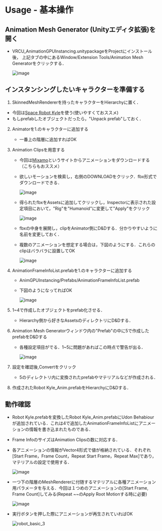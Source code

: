 # Usage - 基本操作

## Animation Mesh Generator (Unityエディタ拡張)を開く
- VRCU_AnimationGPUInstancing.unitypackageをProjectにインストール後，
上記タブの中にあるWindow/Extension Tools/Animation Mesh Generatorをクリックする．

    ![image](https://user-images.githubusercontent.com/44863813/133994399-beb9b4f5-660f-4171-9109-8c2f7de3f7d0.png)

## インスタンシングしたいキャラクターを準備する
1. SkinnedMeshRendererを持ったキャラクターをHierarchyに置く．
  - 今回は[Space Robot Kyle](https://assetstore.unity.com/packages/3d/characters/robots/space-robot-kyle-4696?locale=ja-JP)を使う(使いやすくておススメ)
  - もしprefabしたオブジェクトだったら，"Unpack prefab"しておく． 

2. Animatorを1.のキャラクターに追加する
   - 一番上の階層に追加すればOK

3. Animation Clipsを用意する
   - 今回は[Mixamo](https://www.mixamo.com/)というサイトからアニメーションをダウンロードする（こちらもおススメ）
   - 欲しいモーションを検索し，右側のDOWNLOADをクリック．fbx形式でダウンロードできる．
    
        ![image](https://user-images.githubusercontent.com/44863813/133996027-d377573c-2e85-47d8-808a-2e14595ea9d2.png)
   - 得られたfbxをAssetsに追加してクリックし，Inspectorに表示された設定項目において，"Rig"を"Humanoid"に変更して"Apply"をクリック
    
        ![image](https://user-images.githubusercontent.com/44863813/133996551-434ce391-1c01-47f6-bd6e-9dbb5ad3d093.png)
   
   - fbxの中身を展開し，clipをAnimator側にD&Dする．分かりやすいように名前を変更しておく．
   
   - 複数のアニメーションを想定する場合は，下図のようにする．これらのclipはバラバラに設置してOK
     
        ![image](https://user-images.githubusercontent.com/44863813/133996983-87ea1780-2a28-4b47-b283-1a1985a8dff6.png)

4. AnimationFrameInfoList.prefabを1.のキャラクターに追加する
   - AnimGPUInstancing/Prefabs/AnimationFrameInfoList.prefab
   - 下図のようになってればOK
    
        ![image](https://user-images.githubusercontent.com/44863813/133997471-458ba480-91f4-40be-bf08-330cc2513b6b.png)

5. 1~4で作成したオブジェクトをprefab化させる．
   - Hierarchy側から好きなAssetsのディレクトリにD&Dする．

6. Animation Mesh Generatorウィンドウ内の"Prefab"の中に5で作成したprefabをD&Dする
   - 各種設定項目がでる．1~5に問題があればこの時点で警告が出る．
    
        ![image](https://user-images.githubusercontent.com/44863813/133997805-3d752ef2-d931-42ea-bb51-a28427e095b1.png)

7. 設定を確認後,Convertをクリック
    - 5のディレクトリ内に変換されたprefabやマテリアルなどが作成される．

8. 作成されたRobot Kyle_Anim.prefabをHierarchyにD&Dする．

## 動作確認
- Robot Kyle.prefabを変換したRobot Kyle_Anim.prefabにUdon Behabiourが追加されている．これは4で追加したAnimationFrameInfoListにアニメーションの情報を書き込まれたものである．
- Frame InfoのサイズはAnimation Clipsの数に対応する．
- 各アニメーションの情報がVector4形式で値が格納されている．それぞれ[Start Frame，Frame Count，Repeat Start Frame，Repeat Max]であり，マテリアルの設定で使用する．

    ![image](https://user-images.githubusercontent.com/44863813/133998525-248b656f-5ea6-4742-85ca-b3f3b082e373.png)

- 一つ下の階層のMeshRendererに付随するマテリアルに各種アニメーション用パラメータを与える．今回は１つめのアニメーションの[Start Frame, Frame Count]してみる(Repeat ~~のApply Root Motionする時に必要)

    ![image](https://user-images.githubusercontent.com/44863813/134000330-c282ec53-4484-4c12-96a3-3c62583d34de.png)

- 実行ボタンを押した際にアニメーションが再生されていればOK

    ![robot_basic_3](https://user-images.githubusercontent.com/44863813/134001845-17c29ad5-c98e-4660-b0e7-1abcefbb3339.gif)
